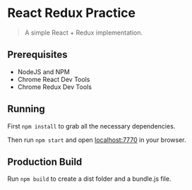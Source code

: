 # React Redux Practice

> A simple React + Redux implementation.

## Prerequisites

- NodeJS and NPM
- Chrome React Dev Tools
- Chrome Redux Dev Tools

## Running

First `npm install` to grab all the necessary dependencies. 

Then run `npm start` and open <localhost:7770> in your browser.

## Production Build

Run `npm build` to create a dist folder and a bundle.js file.
